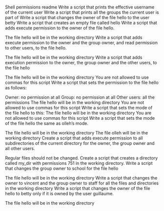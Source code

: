 Shell permissions readme
Write a script that prints the effective username of the current user
Write a script that prints all the groups the current user is part of
Write a script that changes the owner of the file hello to the user betty
Write a script that creates an empty file called hello
Write a script that adds execute permission to the owner of the file hello.

The file hello will be in the working directory
Write a script that adds execute permission to the owner and the group owner, and read permission to other users, to the file hello.

The file hello will be in the working directory
Write a script that adds execution permission to the owner, the group owner and the other users, to the file hello

The file hello will be in the working directory
You are not allowed to use commas for this script
Write a script that sets the permission to the file hello as follows:

Owner: no permission at all
Group: no permission at all
Other users: all the permissions
The file hello will be in the working directory You are not allowed to use commas for this script
Write a script that sets the mode of the file hello to this:
The file hello will be in the working directory
You are not allowed to use commas for this script
Write a script that sets the mode of the file hello the same as olleh’s mode.

The file hello will be in the working directory
The file olleh will be in the working directory
Create a script that adds execute permission to all subdirectories of the current directory for the owner, the group owner and all other users.

Regular files should not be changed.
Create a script that creates a directory called my_dir with permissions 751 in the working directory.
Write a script that changes the group owner to school for the file hello

The file hello will be in the working directory
Write a script that changes the owner to vincent and the group owner to staff for all the files and directories in the working directory
Write a script that changes the owner of the file hello to betty only if it is owned by the user guillaume.

The file hello will be in the working directory
